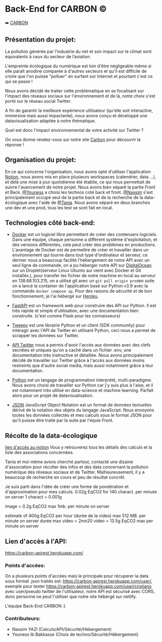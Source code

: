 # Back-End for CARBON ©
➡️ [CARBON](https://carbon-twitter.netlify.app/)

## Présentation du projet:

La pollution générée par l’industrie du net et son impact sur le climat sont équivalents à ceux du secteur de l’aviation.

L'empreinte écologique du numérique est loin d'être négligeable même si elle paraît anodine comparée à d'autres secteurs et qu'il est difficile de croire que l'on puisse "polluer" en surfant sur Internet et pourtant c'est ce qui se passe !

Nous avons décidé de traiter cette problématique en se focalisant sur l'impact des réseaux sociaux sur l'environnement et de là, notre choix s'est porté sur le réseau social Twitter.

A fin de garantir la meilleure expérience utilisateur (qu'elle soit interactive, immersive mais aussi impactante), nous avons conçu et développé une datavisualisation adaptée à notre thématique. 

Quel est donc l'impact environnemental de votre activité sur Twitter ? 

On vous donne rendez-vous sur notre site [Carbon](https://carbon-twitter.netlify.app) pour découvrir la réponse !

## Organisation du projet: 

En ce qui concerne l'organisation, nous avons opté d'utiliser l'application [Notion](https://www.notion.so/carbonproject/Compte-rendu-data-Ecologique-60d2de0b9e514b54a05626d54f7154ba), nous avons mis en place plusieurs workspaces (calendrier, data ...), et delà une mise à jour quotidienne été établie, ce qui nous permettait de suivre l'avancement de notre projet.
Nous avons bien séparé la partie Front et Back.
[@Youness](https://github.com/younessidbakkasse) a choisi les technos coté back et front.
[@Nassim](https://github.com/Nassim-dev) s'est principalement occupé seul de la partie back et de la recherche de la data-écologique avec l'aide de [@Tania](https://github.com/TaniaMAHOUCHE).
Nous avons séparé en deux branches une dev et une prod, tous les test se sont fait en local.

## Technologies côté back-end:
- [Docker](https://docs.docker.com/) est un logiciel libre permettant de créer des contenuers logiciels. Dans une équipe, chaque personne a différent système d'exploitation, et des versions différentes, cela peut créer des problèmes en productions. L'avantage de Docker est de permettre de créer et travailler dans un environnement qui tourne dans tout type d'ordinateur et serveur, ce dernier nous a beaucoup facilité l'hébergement de notre API avec un seul ligne de commande, on a pu héberger notre API sur [DigitalOcean](https://www.digitalocean.com/products/droplets/) sur un Droplet(serveur Linux Ubunto aui vient avec Docker et Git installés.), pour transfer les fichier de notre machine en local au serveur en 138.68.103.215, on a utilisé git avec un ```git pull origin prod```en suite on a lancé la container de l'application basé sur Python v3.9 avec la commande ```docker compose up```. Pour des raisons de sécurité et de bon fonctionnement, je l'ai hébergé sur [Heroku](https://carbon-apirest.herokuapp.com/).

- [FastAPI](https://fastapi.tiangolo.com/) est un framework web pour construire des API sur Python. Il est très rapide et simple d'utilisation, avec une documentation bien construite. (c'est comme Flask pour les connaisseurs)

- [Tweepy](https://www.tweepy.org/) est une librairie Python et un client (SDK community) pour intéragir avec l'API de Twitter en utilisant Python, ceci nous a permet de scrapper les données sur Twitter.

- [API Twitter](https://developer.twitter.com/en) nous a permis d'avoir l'accès aux données avec des clefs secrètes et uniques qu'on a caché dans un fichier .env, une documentation très instructive et détaillée. Nous avons principalement décidé de travailler sur Twitter grâce à l'accès aux données moins restreints que d'autre social media, mais aussi notamment grâce à leur documentation.
 
- [Python](https://docs.python.org/fr/3/) est un langage de programmation interprété, multi-paradigme. Nous avons choisi de travailler sur Python car j'y suis plus à l'aise, et il est notamment très utilisé en data-science et machine learning. Parfait alors pour un projet de datavisualisation.

- [JSON](https://www.json.org/json-en.html) JavaScript Object Notation est un format de données textuelles dérivé de la notation des objets du langage JavaScript. Nous envoyons toutes les données collectés et mes calculs sous le format JSON pour qu'il puisse être traité par la suite par l'équie Front.


## Récolte de la data-écologique
[lien d'accès au notion](https://www.notion.so/carbonproject/Compte-rendu-data-Ecologique-60d2de0b9e514b54a05626d54f7154ba)
 Vous y retrouverez tous les détails des calculs et la liste des associations concernées.
 
 Tania et moi même avons cherché partout, contacté une dizaine d'association pour récolter des infos et des data concernant la pollution numérique des réseaux sociaux et de Twitter. Malheureusement, il y a beaucoup de recherche en cours et peu de résultat concrêt.
 
Je suis parti dans l'idée de créer une forme de pondération et d'approximation pour mes calculs.
0.02g EqCO2 for 140 charact. per minute on server
1 charact = 0.001g

image = 0.2g EqCO2 max 1mb. per minute on server

estimate of 400g EqCO2 per hour (durée de la video) max 512 MB. per minute on server
durée max video = 2mn20
video = 13.5g EqCO2 max per minute on server
 
 ## Lien d'accès à l'API:
https://carbon-apirest.herokuapp.com/
  
### Points d'accées:
On a plusieurs points d'accées mais le principale pour récuperer la data sous format .json traités est: https://carbon-apirest.herokuapp.com/user/<username>, exemple pour tester https://carbon-apirest.herokuapp.com/user/cristiano avec user/pseudo twitter de l'utilisateur, notre API est sécurisé avec CORS, donc personne ne peut l'utiliser que notre site hébergé sur netlify.
  
 L'équipe Back-End CARBON :)

### Contributeurs:

- Nassim YAZI (Calculs/API/Sécurité/Hébergement)
- Youness Ib Bakkasse (Choix de techno/Sécurité/Hébergement)
